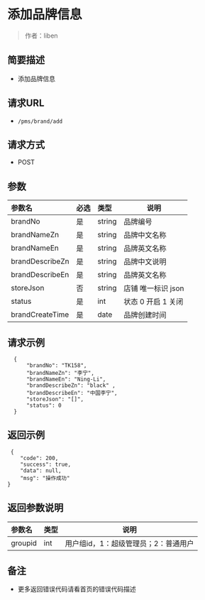 # 添加品牌信息

> 作者：liben

## 简要描述

- 添加品牌信息

## 请求URL
- ` /pms/brand/add `
  
## 请求方式
- POST 

## 参数

|参数名|必选|类型|说明|
|:----    |:---|:----- |-----   |
|brandNo |是  |string |品牌编号   |
|brandNameZn |是  |string | 品牌中文名称    |
|brandNameEn |是  |string | 品牌英文名称    |
|brandDescribeZn |是  |string | 品牌中文说明    |
|brandDescribeEn |是  |string | 品牌英文名称    |
|storeJson |否  |string | 店铺 唯一标识 json    |
|status |是  |int | 状态 0 开启 1 关闭    |
|brandCreateTime |是  |date | 品牌创建时间   |

## 请求示例 

``` 
  {
      "brandNo": "TK158",
      "brandNameZn": "李宁",
      "brandNameEn": "Ning-Li",
      "brandDescribeZn": "black" ,
      "brandDescribeEn": "中国李宁",
	  "storeJson": "[]",
      "status": 0
  }
```
## 返回示例 

``` 
 {
    "code": 200,
    "success": true,
    "data": null,
    "msg": "操作成功"
}
```


## 返回参数说明 

|参数名|类型|说明|
|:-----  |:-----|-----                           |
|groupid |int   |用户组id，1：超级管理员；2：普通用户  |

## 备注 

- 更多返回错误代码请看首页的错误代码描述